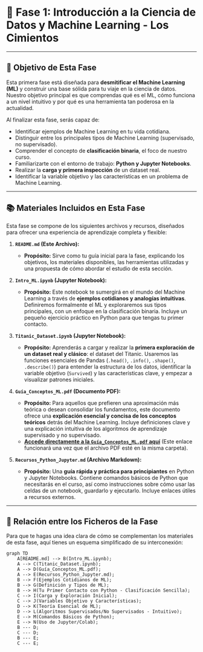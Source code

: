 # 🚀 Fase 1: Introducción a la Ciencia de Datos y Machine Learning - Los Cimientos

---

## 🎯 Objetivo de Esta Fase

Esta primera fase está diseñada para **desmitificar el Machine Learning (ML)** y construir una base sólida para tu viaje en la ciencia de datos. Nuestro objetivo principal es que comprendas qué es el ML, cómo funciona a un nivel intuitivo y por qué es una herramienta tan poderosa en la actualidad.

Al finalizar esta fase, serás capaz de:
* Identificar ejemplos de Machine Learning en tu vida cotidiana.
* Distinguir entre los principales tipos de Machine Learning (supervisado, no supervisado).
* Comprender el concepto de **clasificación binaria**, el foco de nuestro curso.
* Familiarizarte con el entorno de trabajo: **Python y Jupyter Notebooks**.
* Realizar la **carga y primera inspección** de un dataset real.
* Identificar la variable objetivo y las características en un problema de Machine Learning.

---

## 📚 Materiales Incluidos en Esta Fase

Esta fase se compone de los siguientes archivos y recursos, diseñados para ofrecer una experiencia de aprendizaje completa y flexible:

1.  **`README.md` (Este Archivo):**
    * **Propósito:** Sirve como tu guía inicial para la fase, explicando los objetivos, los materiales disponibles, las herramientas utilizadas y una propuesta de cómo abordar el estudio de esta sección.

2.  **`Intro_ML.ipynb` (Jupyter Notebook):**
    * **Propósito:** Este notebook te sumergirá en el mundo del Machine Learning a través de **ejemplos cotidianos y analogías intuitivas**. Definiremos formalmente el ML y exploraremos sus tipos principales, con un enfoque en la clasificación binaria. Incluye un pequeño ejercicio práctico en Python para que tengas tu primer contacto.

3.  **`Titanic_Dataset.ipynb` (Jupyter Notebook):**
    * **Propósito:** Aprenderás a cargar y realizar la **primera exploración de un dataset real y clásico**: el dataset del Titanic. Usaremos las funciones esenciales de Pandas (`.head()`, `.info()`, `.shape()`, `.describe()`) para entender la estructura de los datos, identificar la variable objetivo (`Survived`) y las características clave, y empezar a visualizar patrones iniciales.

4.  **`Guía_Conceptos_ML.pdf` (Documento PDF):**
    * **Propósito:** Para aquellos que prefieren una aproximación más teórica o desean consolidar los fundamentos, este documento ofrece una **explicación esencial y concisa de los conceptos teóricos** detrás del Machine Learning. Incluye definiciones clave y una explicación intuitiva de los algoritmos de aprendizaje supervisado y no supervisado.
    * **[Accede directamente a la `Guía_Conceptos_ML.pdf` aquí](./Guia_Conceptos_ML.pdf)** (Este enlace funcionará una vez que el archivo PDF esté en la misma carpeta).

5.  **`Recursos_Python_Jupyter.md` (Archivo Markdown):**
    * **Propósito:** Una **guía rápida y práctica para principiantes** en Python y Jupyter Notebooks. Contiene comandos básicos de Python que necesitarás en el curso, así como instrucciones sobre cómo usar las celdas de un notebook, guardarlo y ejecutarlo. Incluye enlaces útiles a recursos externos.

---

## 🔗 Relación entre los Ficheros de la Fase

Para que te hagas una idea clara de cómo se complementan los materiales de esta fase, aquí tienes un esquema simplificado de su interconexión:

```mermaid
graph TD
    A[README.md] --> B(Intro_ML.ipynb);
    A --> C(Titanic_Dataset.ipynb);
    A --> D(Guía_Conceptos_ML.pdf);
    A --> E(Recursos_Python_Jupyter.md);
    B --> F(Ejemplos Cotidianos de ML);
    B --> G(Definición y Tipos de ML);
    B --> H(Tu Primer Contacto con Python - Clasificación Sencilla);
    C --> I(Carga y Exploración Inicial);
    C --> J(Variables Objetivo y Características);
    D --> K(Teoría Esencial de ML);
    D --> L(Algoritmos Supervisados/No Supervisados - Intuitivo);
    E --> M(Comandos Básicos de Python);
    E --> N(Uso de Jupyter/Colab);
    B --- D;
    C --- D;
    B --- E;
    C --- E;

